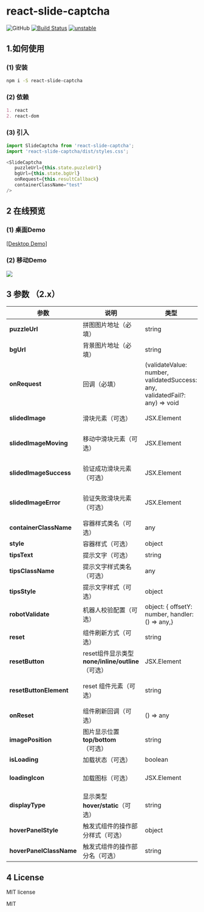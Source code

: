 # react-slide-captcha

![GitHub](https://img.shields.io/github/license/Roxyhuang/react-slide-captcha.svg)
[![Build Status](https://travis-ci.org/boennemann/badges.svg?branch=master)](https://travis-ci.org/boennemann/badges)
[![unstable](http://badges.github.io/stability-badges/dist/unstable.svg)](http://github.com/badges/stability-badges)

## 1.如何使用

### (1) 安装

```bash
npm i -S react-slide-captcha
```

### (2) 依赖

```markdown
1. react 
2. react-dom
```

### (3) 引入

```javascript
import SlideCaptcha from 'react-slide-captcha';
import 'react-slide-captcha/dist/styles.css';

<SlideCaptcha
   puzzleUrl={this.state.puzzleUrl}
   bgUrl={this.state.bgUrl}
   onRequest={this.resultCallback}
   containerClassName="test"
/>
```

## 2 在线预览

### (1) 桌面Demo

[\[Desktop Demo\]](https://roxyhuang.github.io/react-slide-captcha.github.io/preview/index.html)

### (2) 移动Demo

![](https://raw.githubusercontent.com/Roxyhuang/react-slide-captcha/master/src/assets/img/qrcode.png)

## 3 参数 （2.x）


| 参数 | 说明 | 类型 | 默认值|
| ------ | ------ | ------ |----------|
| **puzzleUrl** | 拼图图片地址（必填） | string | - |
| **bgUrl** | 背景图片地址（必填） | string | - |
| **onRequest** | 回调（必填）  | (validateValue: number, validatedSuccess: any, validatedFail?: any) => void| - |
| **slidedImage** | 滑块元素（可选）  | JSX.Element |  '默认滑块元素' 
| **slidedImageMoving** | 移动中滑块元素（可选）  | JSX.Element | '默认移动中滑块元素' |
| **slidedImageSuccess** | 验证成功滑块元素（可选） | JSX.Element | '默认成功滑块元素' 
| **slidedImageError** | 验证失败滑块元素（可选） | JSX.Element | '默认失败滑块元素' 
| **containerClassName** | 容器样式类名（可选） | any | -|
| **style**| 容器样式（可选） | object | - |
| **tipsText**| 提示文字（可选） | string | - |
| **tipsClassName** | 提示文字样式类名（可选） | any | -|
| **tipsStyle**| 提示文字样式（可选） | object | - |
| **robotValidate**| 机器人校验配置（可选） | object: {  offsetY: number, handler: () => any,} | - |
| **reset**| 组件刷新方式（可选） | string | auto |
| **resetButton**| reset组件显示类型 **none/inline/outline**（可选） | JSX.Element | 'auto' |
| **resetButtonElement**| reset 组件元素（可选） | string | '默认重置按钮元素' |
| **onReset**| 组件刷新回调（可选） | () => any | - |
| **imagePosition**| 图片显示位置 **top/bottom** （可选） | string | 'bottom' |
| **isLoading**| 加载状态（可选） | boolean | false |
| **loadingIcon**| 加载图标（可选） | JSX.Element | defalut loading svg |
| **displayType**| 显示类型 **hover/static**（可选） | string | 'hover' |
| **hoverPanelStyle**| 触发式组件的操作部分样式（可选） | object | - |
| **hoverPanelClassName**| 触发式组件的操作部分名（可选） | string| - |

## 4 License

MIT license

MIT

